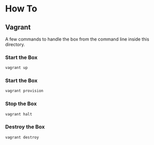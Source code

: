 # How To

## Vagrant

A few commands to handle the box from the command line inside this directory.

### Start the Box

```bash
vagrant up
```

### Start the Box

```bash
vagrant provision
```

### Stop the Box

```bash
vagrant halt
```

### Destroy the Box

```bash
vagrant destroy
```
